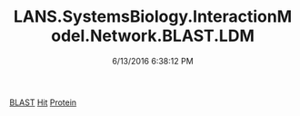 ﻿---
title: LANS.SystemsBiology.InteractionModel.Network.BLAST.LDM
date: 6/13/2016 6:38:12 PM
---

[BLAST](T-LANS.SystemsBiology.InteractionModel.Network.BLAST.LDM.BLAST.html)
[Hit](T-LANS.SystemsBiology.InteractionModel.Network.BLAST.LDM.Hit.html)
[Protein](T-LANS.SystemsBiology.InteractionModel.Network.BLAST.LDM.Protein.html)
